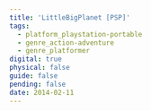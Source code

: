 ```yaml
---
title: 'LittleBigPlanet [PSP]'
tags:
  - platform_playstation-portable
  - genre_action-adventure
  - genre_platformer
digital: true
physical: false
guide: false
pending: false
date: 2014-02-11
---
```

